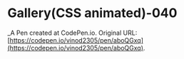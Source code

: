 # Gallery(CSS animated)-040
 _A Pen created at CodePen.io. Original URL: [https://codepen.io/vinod2305/pen/aboQGxq](https://codepen.io/vinod2305/pen/aboQGxq).

 